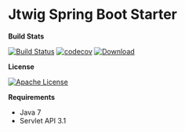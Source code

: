 # Jtwig Spring Boot Starter

**Build Stats**

[![Build Status](https://travis-ci.org/jtwig/jtwig-spring-boot-starter.svg?branch=master)](https://travis-ci.org/jtwig/jtwig-spring-boot-starter)
[![codecov](https://codecov.io/gh/jtwig/jtwig-spring-boot-starter/branch/master/graph/badge.svg)](https://codecov.io/gh/jtwig/jtwig-spring-boot-starter)
[![Download](https://api.bintray.com/packages/jtwig/maven/jtwig-spring-boot-starter/images/download.svg) ](https://bintray.com/jtwig/maven/jtwig-spring-boot-starter/_latestVersion)

**License**

[![Apache License](https://img.shields.io/hexpm/l/plug.svg?maxAge=2592000)]()

**Requirements**

- Java 7
- Servlet API 3.1
